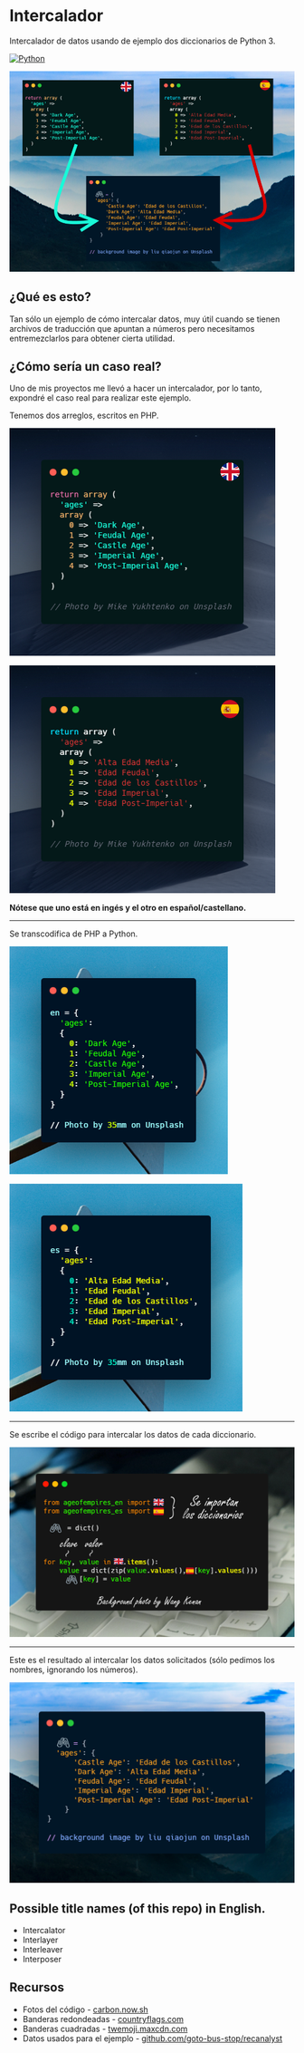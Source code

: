 # Intercalador
Intercalador de datos usando de ejemplo dos diccionarios de Python 3.

[![Python](https://img.shields.io/badge/Python-3.7.7-blue.svg)](https://www.python.org/)

[![screenshot](./screenshots/screenshot_1.png)](https://github.com/Marfullsen/intercalador)

## ¿Qué es esto?
Tan sólo un ejemplo de cómo intercalar datos, muy útil cuando se tienen archivos de traducción que apuntan a números pero necesitamos entremezclarlos para obtener cierta utilidad.

## ¿Cómo sería un caso real?
Uno de mis proyectos me llevó a hacer un intercalador, por lo tanto, expondré el caso real para realizar este ejemplo.

Tenemos dos arreglos, escritos en PHP.

[![age_php_en](./screenshots/ages_in_english_f.png)]()

[![age_php_es](./screenshots/ages_in_spanish_f.png)]()

**Nótese que uno está en ingés y el otro en español/castellano.**

---

Se transcodifica de PHP a Python.

[![age_py_dic_en](./screenshots/python_dic_en.png)]()

[![age_py_dic_es](./screenshots/python_dic_es.png)]()

---

Se escribe el código para intercalar los datos de cada diccionario.

[![intercalador](./screenshots/python_merger.png)]()

---

Este es el resultado al intercalar los datos solicitados (sólo pedimos los nombres, ignorando los números).

[![resultado](./screenshots/resultado.png)]()

## Possible title names (of this repo) in English.
- Intercalator
- Interlayer
- Interleaver
- Interposer

## Recursos
- Fotos del código - [carbon.now.sh](https://carbon.now.sh/)
- Banderas redondeadas - [countryflags.com](https://www.countryflags.com/)
- Banderas cuadradas - [twemoji.maxcdn.com](https://twemoji.maxcdn.com/)
- Datos usados para el ejemplo - [github.com/goto-bus-stop/recanalyst](https://github.com/goto-bus-stop/recanalyst/)